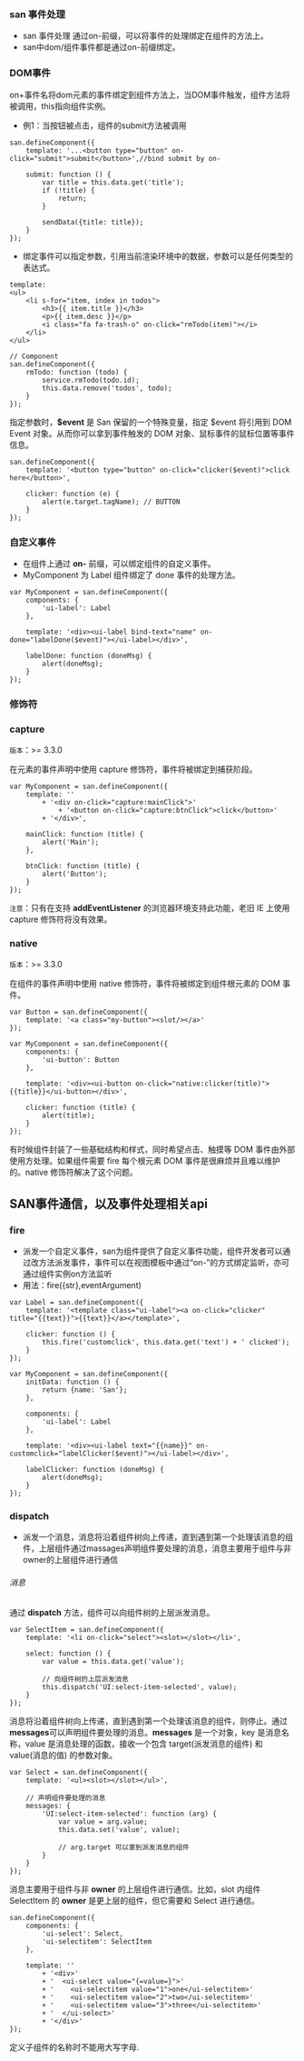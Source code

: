 ### san 事件处理

- san 事件处理 通过on-前缀，可以将事件的处理绑定在组件的方法上。
- san中dom/组件事件都是通过on-前缀绑定。

### DOM事件

on+事件名将dom元素的事件绑定到组件方法上，当DOM事件触发，组件方法将被调用，this指向组件实例。

- 例1：当按钮被点击，组件的submit方法被调用

```
san.defineComponent({
    template: '...<button type="button" on-click="submit">submit</button>',//bind submit by on-

    submit: function () {
        var title = this.data.get('title');
        if (!title) {
            return;
        }

        sendData({title: title});
    }
});
```

- 绑定事件可以指定参数，引用当前渲染环境中的数据，参数可以是任何类型的表达式。

```
template:
<ul>
    <li s-for="item, index in todos">
        <h3>{{ item.title }}</h3>
        <p>{{ item.desc }}</p>
        <i class="fa fa-trash-o" on-click="rmTodo(item)"></i>
    </li>
</ul>
```

```
// Component
san.defineComponent({
    rmTodo: function (todo) {
        service.rmTodo(todo.id);
        this.data.remove('todos', todo);
    }
});
```

指定参数时，**$event** 是 San 保留的一个特殊变量，指定 $event 将引用到 DOM Event 对象。从而你可以拿到事件触发的 DOM 对象、鼠标事件的鼠标位置等事件信息。

```
san.defineComponent({
    template: '<button type="button" on-click="clicker($event)">click here</button>',

    clicker: function (e) {
        alert(e.target.tagName); // BUTTON
    }
});
```

### 自定义事件

- 在组件上通过 **on-** 前缀，可以绑定组件的自定义事件。
- MyComponent 为 Label 组件绑定了 done 事件的处理方法。

```
var MyComponent = san.defineComponent({
    components: {
        'ui-label': Label
    },

    template: '<div><ui-label bind-text="name" on-done="labelDone($event)"></ui-label></div>',

    labelDone: function (doneMsg) {
        alert(doneMsg);
    }
});
```

### 修饰符

### capture

`版本`：>= 3.3.0

在元素的事件声明中使用 capture 修饰符，事件将被绑定到捕获阶段。

```
var MyComponent = san.defineComponent({
    template: ''
        + '<div on-click="capture:mainClick">'
            + '<button on-click="capture:btnClick">click</button>'
        + '</div>',

    mainClick: function (title) {
        alert('Main');
    },

    btnClick: function (title) {
        alert('Button');
    }
});
```

`注意`：只有在支持 **addEventListener** 的浏览器环境支持此功能，老旧 IE 上使用 capture 修饰符将没有效果。

### native

`版本`：>= 3.3.0

在组件的事件声明中使用 native 修饰符，事件将被绑定到组件根元素的 DOM 事件。

```
var Button = san.defineComponent({
    template: '<a class="my-button"><slot/></a>'
});

var MyComponent = san.defineComponent({
    components: {
        'ui-button': Button
    },

    template: '<div><ui-button on-click="native:clicker(title)">{{title}}</ui-button></div>',

    clicker: function (title) {
        alert(title);
    }
});
```

有时候组件封装了一些基础结构和样式，同时希望点击、触摸等 DOM 事件由外部使用方处理。如果组件需要 fire 每个根元素 DOM 事件是很麻烦并且难以维护的。native 修饰符解决了这个问题。





## SAN事件通信，以及事件处理相关api

### fire

- 派发一个自定义事件，san为组件提供了自定义事件功能，组件开发者可以通过改方法派发事件，事件可以在视图模板中通过“on-”的方式绑定监听，亦可通过组件实例on方法监听
- 用法：fire({str},eventArgument)

```
var Label = san.defineComponent({
    template: '<template class="ui-label"><a on-click="clicker" title="{{text}}">{{text}}</a></template>',

    clicker: function () {
        this.fire('customclick', this.data.get('text') + ' clicked');
    }
});

var MyComponent = san.defineComponent({
    initData: function () {
        return {name: 'San'};
    },

    components: {
        'ui-label': Label
    },

    template: '<div><ui-label text="{{name}}" on-customclick="labelClicker($event)"></ui-label></div>',

    labelClicker: function (doneMsg) {
        alert(doneMsg);
    }
});
```

### dispatch

- 派发一个消息，消息将沿着组件树向上传递，直到遇到第一个处理该消息的组件，上层组件通过massages声明组件要处理的消息，消息主要用于组件与非owner的上层组件进行通信

###### 消息

通过 **dispatch** 方法，组件可以向组件树的上层派发消息。

```
var SelectItem = san.defineComponent({
    template: '<li on-click="select"><slot></slot></li>',

    select: function () {
        var value = this.data.get('value');

        // 向组件树的上层派发消息
        this.dispatch('UI:select-item-selected', value);
    }
});
```

消息将沿着组件树向上传递，直到遇到第一个处理该消息的组件，则停止。通过 **messages**可以声明组件要处理的消息。**messages** 是一个对象，key 是消息名称，value 是消息处理的函数，接收一个包含 target(派发消息的组件) 和 value(消息的值) 的参数对象。

```
var Select = san.defineComponent({
    template: '<ul><slot></slot></ul>',

    // 声明组件要处理的消息
    messages: {
        'UI:select-item-selected': function (arg) {
            var value = arg.value;
            this.data.set('value', value);

            // arg.target 可以拿到派发消息的组件
        }
    }
});
```

消息主要用于组件与非 **owner** 的上层组件进行通信。比如，slot 内组件 SelectItem 的 **owner** 是更上层的组件，但它需要和 Select 进行通信。

```
san.defineComponent({
    components: {
        'ui-select': Select,
        'ui-selectitem': SelectItem
    },

    template: ''
        + '<div>'
        + '  <ui-select value="{=value=}">'
        + '    <ui-selectitem value="1">one</ui-selectitem>'
        + '    <ui-selectitem value="2">two</ui-selectitem>'
        + '    <ui-selectitem value="3">three</ui-selectitem>'
        + '  </ui-select>'
        + '</div>'
});
```
定义子组件的名称时不能用大写字母.